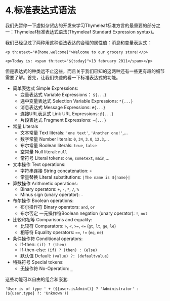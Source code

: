 # 4.标准表达式语法
我们先暂停一下虚拟杂货店的开发来学习Thymeleaf标准方言的最重要的部分之一：Thymeleaf标准表达式语法(Thymeleaf Standard Expression syntax)。

我们已经见过了两种用这种语法表达的合理的属性值：消息和变量表达式：
```
<p th:utext="#{home.welcome}">Welcome to our grocery store!</p>

<p>Today is: <span th:text="${today}">13 february 2011</span></p>
```
但是表达式的种类远不止这些，而且关于我们已知的这两种还有一些更有趣的细节需要了解。首先，让我们快速的看一下标准表达式的功能。
* 简单表达式 Simple Expressions:
  * 变量表达式 Variable Expressions： `${...}`
  * 选中变量表达式 Selection Variable Expressions: `*{...}`
  * 消息表达式 Message Expressions: `#{...}`
  * 连接URL表达式 Link URL Expressions: `@{...}`
  * 片段表达式 Fragment Expressions: `~{...}`
* 常量 Literals
  * 文本常量 Text literals: `'one text'`, `'Another one!'`,…
  * 数字常量 Number literals: `0`, `34`, `3.0`, `12.3`,…
  * 布尔常量 Boolean literals: `true`, `false`
  * 空常量 Null literal: `null`
  * 常符号 Literal tokens: `one`, `sometext`, `main`,…
* 文本操作 Text operations:
  * 字符串连接 String concatenation: `+`
  * 常量替换 Literal substitutions: `|The name is ${name}|`
* 算数操作 Arithmetic operations:
  * Binary operators: `+`, `-`, `*`, `/`, `%`
  * Minus sign (unary operator): `-`
* 布尔操作 Boolean operations:
  * 布尔操作符 Binary operators: `and`, `or`
  * 布尔否定 一元操作符Boolean negation (unary operator): `!`, `not`
* 比较和相等 Comparisons and equality:
  * 比较符 Comparators: `>`, `<`, `>=`, `<=` (`gt`, `lt`, `ge`, `le`)
  * 相等符 Equality operators: `==`, `!=` (`eq`, `ne`)
* 条件操作符 Conditional operators:
  * If-then: `(if) ? (then)`
  * If-then-else: `(if) ? (then) : (else)`
  * 默认值 Default: `(value) ?: (defaultvalue)`
* 特殊符号 Special tokens:
  * 无操作符 No-Operation: `_`

这些功能可以自由的组合和嵌套:
```
'User is of type ' + (${user.isAdmin()} ? 'Administrator' : (${user.type} ?: 'Unknown'))
```
